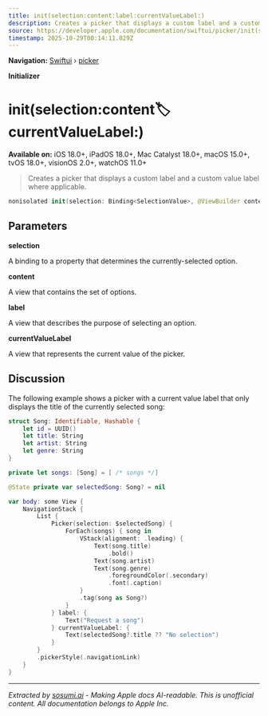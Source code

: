 ```yaml
---
title: init(selection:content:label:currentValueLabel:)
description: Creates a picker that displays a custom label and a custom value label where applicable.
source: https://developer.apple.com/documentation/swiftui/picker/init(selection:content:label:currentvaluelabel:)
timestamp: 2025-10-29T00:14:11.029Z
---
```


**Navigation:** [Swiftui](/documentation/swiftui) › [picker](/documentation/swiftui/picker)

**Initializer**

# init(selection:content:label:currentValueLabel:)

**Available on:** iOS 18.0+, iPadOS 18.0+, Mac Catalyst 18.0+, macOS 15.0+, tvOS 18.0+, visionOS 2.0+, watchOS 11.0+

> Creates a picker that displays a custom label and a custom value label where applicable.

```swift
nonisolated init(selection: Binding<SelectionValue>, @ViewBuilder content: () -> Content, @ViewBuilder label: () -> Label, @ViewBuilder currentValueLabel: () -> some View)
```

## Parameters

**selection**

A binding to a property that determines the currently-selected option.



**content**

A view that contains the set of options.



**label**

A view that describes the purpose of selecting an option.



**currentValueLabel**

A view that represents the current value of the picker.



## Discussion

The following example shows a picker with a current value label that only displays the title of the currently selected song:

```swift
struct Song: Identifiable, Hashable {
    let id = UUID()
    let title: String
    let artist: String
    let genre: String
}

private let songs: [Song] = [ /* songs */]

@State private var selectedSong: Song? = nil

var body: some View {
    NavigationStack {
        List {
            Picker(selection: $selectedSong) {
                ForEach(songs) { song in
                    VStack(alignment: .leading) {
                        Text(song.title)
                            .bold()
                        Text(song.artist)
                        Text(song.genre)
                            .foregroundColor(.secondary)
                            .font(.caption)
                    }
                    .tag(song as Song?)
                }
            } label: {
                Text("Request a song")
            } currentValueLabel: {
                Text(selectedSong?.title ?? "No selection")
            }
        }
        .pickerStyle(.navigationLink)
    }
}
```

---

*Extracted by [sosumi.ai](https://sosumi.ai) - Making Apple docs AI-readable.*
*This is unofficial content. All documentation belongs to Apple Inc.*
